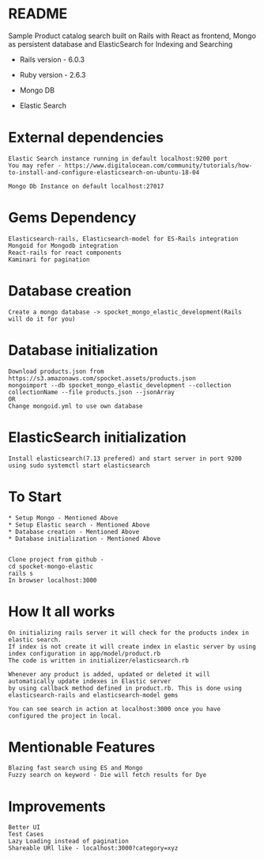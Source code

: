 # README

Sample Product catalog search built on Rails with React as frontend, Mongo as persistent database 
and ElasticSearch for Indexing and Searching 

* Rails version - 6.0.3

* Ruby version - 2.6.3

* Mongo DB

* Elastic Search

# External dependencies
    
    Elastic Search instance running in default localhost:9200 port
    You may refer - https://www.digitalocean.com/community/tutorials/how-to-install-and-configure-elasticsearch-on-ubuntu-18-04

    Mongo Db Instance on default localhost:27017
    
# Gems Dependency

    Elasticsearch-rails, Elasticsearch-model for ES-Rails integration    
    Mongoid for Mongodb integration
    React-rails for react components
    Kaminari for pagination



# Database creation

    Create a mongo database -> spocket_mongo_elastic_development(Rails will do it for you)

# Database initialization

    Download products.json from https://s3.amazonaws.com/spocket.assets/products.json
    mongoimport --db spocket_mongo_elastic_development --collection collectionName --file products.json --jsonArray
    OR
    Change mongoid.yml to use own database
    
# ElasticSearch initialization    
    Install elasticsearch(7.13 prefered) and start server in port 9200 using sudo systemctl start elasticsearch

# To Start
    * Setup Mongo - Mentioned Above
    * Setup Elastic search - Mentioned Above
    * Database creation - Mentioned Above
    * Database initialization - Mentioned Above
    
    
    Clone project from github - 
    cd spocket-mongo-elastic
    rails s 
    In browser localhost:3000
    
# How It all works
    On initializing rails server it will check for the products index in elastic search. 
    If index is not create it will create index in elastic server by using index configuration in app/model/product.rb
    The code is written in initializer/elasticsearch.rb
    
    Whenever any product is added, updated or deleted it will automatically update indexes in Elastic server
    by using callback method defined in product.rb. This is done using elasticsearch-rails and elasticsearch-model gems
    
    You can see search in action at localhost:3000 once you have configured the project in local.
    
# Mentionable Features
    Blazing fast search using ES and Mongo 
    Fuzzy search on keyword - Die will fetch results for Dye
    
    
# Improvements

    Better UI
    Test Cases
    Lazy Loading instead of pagination
    Shareable URl like - localhost:3000?category=xyz 
    
    
    
        
    



